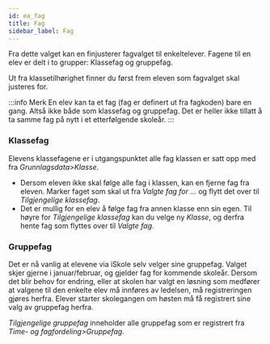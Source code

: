 ```yaml
---
id: ea_fag
title: Fag
sidebar_label: Fag
---
```

 Fra dette valget kan en finjusterer fagvalget til enkeltelever.  Fagene til en elev er delt i to grupper: Klassefag og gruppefag.
 
 Ut fra klassetilhørighet finner du først frem eleven som fagvalget skal justeres for.
 
:::info Merk
 En elev kan ta et fag (fag er definert ut fra fagkoden) bare en gang. Altså ikke både som klassefag og gruppefag. Det er heller ikke tillatt å ta samme fag på nytt i et etterfølgende skoleår.
:::

### Klassefag
Elevens klassefagene er i utgangspunktet alle fag klassen er satt opp med fra _Grunnlagsdata>Klasse_. 
- Dersom eleven ikke skal følge alle fag i klassen, kan en fjerne fag fra eleven. Marker faget som skal ut fra _Valgte fag for ..._ og flytt det over til _Tilgjengelige klassefag_. 
- Det er mullig for en elev å følge fag fra annen klasse enn sin egen. Til høyre for _Tilgjengelige klassefag_ kan du velge ny _Klasse_, og derfra hente fag som flyttes over til _Valgte fag_.

### Gruppefag
Det er nå vanlig at elevene via iSkole selv velger sine gruppefag. Valget skjer gjerne i januar/februar, og gjelder fag for kommende skoleår. Dersom det blir behov for endring, eller at skolen har valgt en løsning som medfører at valgene til den enkelte elev må innføres av ledelsen, må registreringen gjøres herfra. Elever starter skolegangen om høsten må få registrert sine valg av gruppefag herfra.
 
_Tilgjengelige gruppefag_ inneholder alle gruppefag som er registrert fra _Time- og fagfordeling>Gruppefag_.
 
